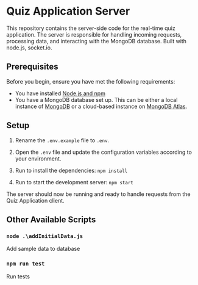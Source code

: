 # Quiz Application Server

This repository contains the server-side code for the real-time quiz application. The server is responsible for handling incoming requests, processing data, and interacting with the MongoDB database. Built with node.js, socket.io.

## Prerequisites

Before you begin, ensure you have met the following requirements:

- You have installed [Node.js and npm](https://nodejs.org/en/download/)
- You have a MongoDB database set up. This can be either a local instance of [MongoDB](https://www.mongodb.com/try/download/community) or a cloud-based instance on [MongoDB Atlas](https://www.mongodb.com/atlas/database).

## Setup

1. Rename the `.env.example` file to `.env`.

2. Open the `.env` file and update the configuration variables according to your environment.

3. Run to install the dependencies:
`npm install`

4. Run to start the development server:
`npm start`

The server should now be running and ready to handle requests from the Quiz Application client.


## Other Available Scripts

### `node .\addInitialData.js`

Add sample data to database

### `npm run test`

Run tests
